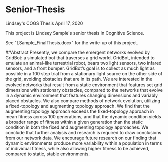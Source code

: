# Senior-Thesis
Lindsey's COGS Thesis
April 17, 2020

This project is Lindsey Sample's senior thesis in Cognitive Science.


See "LSample_FinalThesis.docx" for the write-up of this project.

##Abstract
Presently, we compare the emergent networks evolved by GridBot: a simulated bot that traverses a grid world. GridBot, intended to emulate an animal-like terrestrial robot, bears two light sensors, two infared sensors, and a front bumper. GridBot’s goal is to collect as much light as possible in a 100 step trial from a stationary light source on the other side of the grid, avoiding obstacles that are in its path. We are interested in the evolved networks that result from a static environment that features set grid dimensions with stationary obstacles, compared to the networks that evolve in a dynamic environment that features changing dimensions and variably placed obstacles. We also compare methods of network evolution, utilizing a fixed-topology and augmenting topology approach. We find that the augmenting topology approach exceeds the fixed-topology approach in mean fitness across 100 generations, and that the dynamic condition yields a broader range of fitness within a given generation than the static condition in both the fixed and augmenting topology approaches. We conclude that further analysis and research is required to draw conclusions from our network data. We encourage future research on our finding that dynamic environments produce more variability within a population in terms of individual fitness, while also allowing higher fitness to be achieved, compared to static, stable environments.
